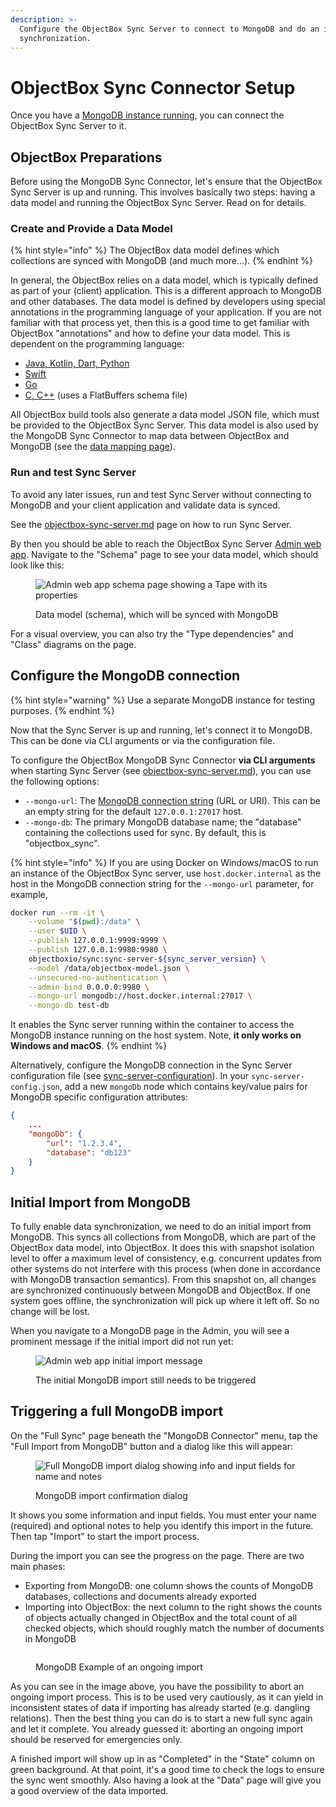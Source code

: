 ```yaml
---
description: >-
  Configure the ObjectBox Sync Server to connect to MongoDB and do an initial
  synchronization.
---
```


# ObjectBox Sync Connector Setup

Once you have a [MongoDB instance running](mongodb-configuration.md), you can connect the ObjectBox Sync Server to it.

## ObjectBox Preparations

Before using the MongoDB Sync Connector, let's ensure that the ObjectBox Sync Server is up and running. This involves basically two steps: having a data model and running the ObjectBox Sync Server. Read on for details.

### Create and Provide a Data Model

{% hint style="info" %}
The ObjectBox data model defines which collections are synced with MongoDB (and much more...).
{% endhint %}

In general, the ObjectBox relies on a data model, which is typically defined as part of your (client) application. This is a different approach to MongoDB and other databases. The data model is defined by developers using special annotations in the programming language of your application. If you are not familiar with that process yet, then this is a good time to get familiar with ObjectBox "annotations" and how to define your data model. This is dependent on the programming language:

* [Java, Kotlin, Dart, Python](https://docs.objectbox.io/entity-annotations)
* [Swift](https://swift.objectbox.io/entity-annotations)
* [Go](https://golang.objectbox.io/entity-annotations)
* [C, C++](https://cpp.objectbox.io/entity-annotations) (uses a FlatBuffers schema file)

All ObjectBox build tools also generate a data model JSON file, which must be provided to the ObjectBox Sync Server. This data model is also used by the MongoDB Sync Connector to map data between ObjectBox and MongoDB (see the [data mapping page](mongodb-data-mapping.md)).

### Run and test Sync Server

To avoid any later issues, run and test Sync Server without connecting to MongoDB and your client application and validate data is synced.

See the [objectbox-sync-server.md](../objectbox-sync-server.md "mention") page on how to run Sync Server.

By then you should be able to reach the ObjectBox Sync Server [Admin web app](../objectbox-sync-server.md#admin-web-ui). Navigate to the "Schema" page to see your data model, which should look like this:

<figure><img src="../.gitbook/assets/sync-server-schema.webp" alt="Admin web app schema page showing a Tape with its properties"><figcaption><p>Data model (schema), which will be synced with MongoDB</p></figcaption></figure>

For a visual overview, you can also try the "Type dependencies" and "Class" diagrams on the page. 

## Configure the MongoDB connection

{% hint style="warning" %}
Use a separate MongoDB instance for testing purposes.
{% endhint %}

Now that the Sync Server is up and running, let's connect it to MongoDB. This can be done via CLI arguments or via the configuration file.

To configure the ObjectBox MongoDB Sync Connector **via CLI arguments** when starting Sync Server (see [objectbox-sync-server.md](../objectbox-sync-server.md "mention")), you can use the following options:

* `--mongo-url`: The [MongoDB connection string](https://www.mongodb.com/docs/manual/reference/connection-string/) (URL or URI). This can be an empty string for the default `127.0.0.1:27017` host.
* `--mongo-db`: The primary MongoDB database name; the "database" containing the collections used for sync. By default, this is "objectbox\_sync".

{% hint style="info" %}
If you are using Docker on Windows/macOS to run an instance of the ObjectBox Sync server, use `host.docker.internal` as the host in the MongoDB connection string for the `--mongo-url` parameter, for example,

```bash
docker run --rm -it \
    --volume "$(pwd):/data" \
    --user $UID \
    --publish 127.0.0.1:9999:9999 \
    --publish 127.0.0.1:9980:9980 \
    objectboxio/sync:sync-server-${sync_server_version} \
    --model /data/objectbox-model.json \
    --unsecured-no-authentication \
    --admin-bind 0.0.0.0:9980 \
    --mongo-url mongodb://host.docker.internal:27017 \
    --mongo-db test-db
```

It enables the Sync server running within the container to access the MongoDB instance running on the host system. Note, **it only works on Windows and macOS**.
{% endhint %}

Alternatively, configure the MongoDB connection in the Sync Server configuration file (see [sync-server-configuration](../sync-server-configuration/ "mention")). In your `sync-server-config.json`, add a new `mongoDb` node which contains key/value pairs for MongoDB specific configuration attributes:

```json
{
    ...
    "mongoDb": {
        "url": "1.2.3.4",
        "database": "db123"
    }
}
```

<!-- not working at the moment
### **Verify the MongoDB connection**

Use the ObjectBox Sync Server [Admin web app](../objectbox-sync-server.md#admin-web-ui) to verify the MongoDB connection works.
-->

## Initial Import from MongoDB

To fully enable data synchronization, we need to do an initial import from MongoDB. This syncs all collections from MongoDB, which are part of the ObjectBox data model, into ObjectBox. It does this with snapshot isolation level to offer a maximum level of consistency, e.g. concurrent updates from other systems do not interfere with this process (when done in accordance with MongoDB transaction semantics). From this snapshot on, all changes are synchronized continuously between MongoDB and ObjectBox. If one system goes offline, the synchronization will pick up where it left off. So no change will be lost.

When you navigate to a MongoDB page in the Admin, you will see a prominent message if the initial import did not run yet:

<figure><img src="../.gitbook/assets/mongodb-initial-import-required.webp" alt="Admin web app initial import message"><figcaption><p>The initial MongoDB import still needs to be triggered</p></figcaption></figure>

## Triggering a full MongoDB import

On the "Full Sync" page beneath the "MongoDB Connector" menu, tap the "Full Import from MongoDB" button and a dialog like this will appear:

<figure><img src="../.gitbook/assets/mongodb-full-import-dialog.webp" alt="Full MongoDB import dialog showing info and input fields for name and notes"><figcaption><p>MongoDB import confirmation dialog</p></figcaption></figure>

It shows you some information and input fields. You must enter your name (required) and optional notes to help you identify this import in the future. Then tap "Import" to start the import process.

During the import you can see the progress on the page. There are two main phases:

* Exporting from MongoDB: one column shows the counts of MongoDB databases, collections and documents already exported
* Importing into ObjectBox: the next column to the right shows the counts of objects actually changed in ObjectBox and the total count of all checked objects, which should roughly match the number of documents in MongoDB

<figure><img src="../.gitbook/assets/mongodb-full-sync-importing.webp" alt=""><figcaption><p>MongoDB Example of an ongoing import</p></figcaption></figure>

As you can see in the image above, you have the possibility to abort an ongoing import process. This is to be used very cautiously, as it can yield in inconsistent states of data if importing has already started (e.g. dangling relations). Then the best thing you can do is to start a new full sync again and let it complete. You already guessed it: aborting an ongoing import should be reserved for emergencies only.

A finished import will show up in as "Completed" in the "State" column on green background. At that point, it's a good time to check the logs to ensure the sync went smoothly. Also having a look at the "Data" page will give you a good overview of the data imported.
